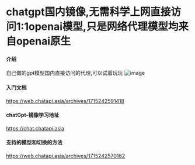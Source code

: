 # chatgpt国内镜像,无需科学上网直接访问1:1openai模型,只是网络代理模型均来自openai原生

#### 介绍
自己做的gpt模型国内直接访问的代理,可以试着玩玩
![image](https://github.com/jinjianming/chatgpt-/assets/57084209/81ceaa05-89af-437b-9bc5-41d6faeafa97)


#### 入门文档
https://web.chatapi.asia/archives/1715242591418


#### chatGpt-镜像学习地址
https://chat.chatapi.asia


#### 支持的模型和切换的方法
https://web.chatapi.asia/archives/1715242570162
